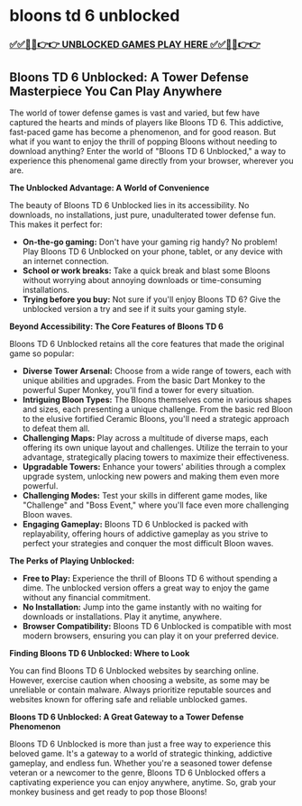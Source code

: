 # bloons td 6 unblocked

### [✅✅🔴🔴👉👉 UNBLOCKED GAMES PLAY HERE ✅✅🔴🔴👉👉](https://topstoryindia.com)

## Bloons TD 6 Unblocked: A Tower Defense Masterpiece You Can Play Anywhere

The world of tower defense games is vast and varied, but few have captured the hearts and minds of players like Bloons TD 6. This addictive, fast-paced game has become a phenomenon, and for good reason. But what if you want to enjoy the thrill of popping Bloons without needing to download anything? Enter the world of "Bloons TD 6 Unblocked," a way to experience this phenomenal game directly from your browser, wherever you are.

**The Unblocked Advantage: A World of Convenience**

The beauty of Bloons TD 6 Unblocked lies in its accessibility. No downloads, no installations, just pure, unadulterated tower defense fun. This makes it perfect for:

* **On-the-go gaming:**  Don't have your gaming rig handy? No problem! Play Bloons TD 6 Unblocked on your phone, tablet, or any device with an internet connection.
* **School or work breaks:** Take a quick break and blast some Bloons without worrying about annoying downloads or time-consuming installations.
* **Trying before you buy:** Not sure if you'll enjoy Bloons TD 6? Give the unblocked version a try and see if it suits your gaming style.

**Beyond Accessibility: The Core Features of Bloons TD 6**

Bloons TD 6 Unblocked retains all the core features that made the original game so popular:

* **Diverse Tower Arsenal:**  Choose from a wide range of towers, each with unique abilities and upgrades. From the basic Dart Monkey to the powerful Super Monkey, you'll find a tower for every situation.
* **Intriguing Bloon Types:** The Bloons themselves come in various shapes and sizes, each presenting a unique challenge.  From the basic red Bloon to the elusive fortified Ceramic Bloons, you'll need a strategic approach to defeat them all.
* **Challenging Maps:**  Play across a multitude of diverse maps, each offering its own unique layout and challenges.  Utilize the terrain to your advantage, strategically placing towers to maximize their effectiveness.
* **Upgradable Towers:** Enhance your towers' abilities through a complex upgrade system, unlocking new powers and making them even more powerful.
* **Challenging Modes:**  Test your skills in different game modes, like "Challenge" and "Boss Event," where you'll face even more challenging Bloon waves.
* **Engaging Gameplay:**  Bloons TD 6 Unblocked is packed with replayability, offering hours of addictive gameplay as you strive to perfect your strategies and conquer the most difficult Bloon waves.

**The Perks of Playing Unblocked:**

* **Free to Play:**  Experience the thrill of Bloons TD 6 without spending a dime. The unblocked version offers a great way to enjoy the game without any financial commitment.
* **No Installation:**  Jump into the game instantly with no waiting for downloads or installations.  Play it anytime, anywhere.
* **Browser Compatibility:**  Bloons TD 6 Unblocked is compatible with most modern browsers, ensuring you can play it on your preferred device.

**Finding Bloons TD 6 Unblocked: Where to Look**

You can find Bloons TD 6 Unblocked websites by searching online. However, exercise caution when choosing a website, as some may be unreliable or contain malware.  Always prioritize reputable sources and websites known for offering safe and reliable unblocked games.

**Bloons TD 6 Unblocked: A Great Gateway to a Tower Defense Phenomenon**

Bloons TD 6 Unblocked is more than just a free way to experience this beloved game. It's a gateway to a world of strategic thinking, addictive gameplay, and endless fun. Whether you're a seasoned tower defense veteran or a newcomer to the genre, Bloons TD 6 Unblocked offers a captivating experience you can enjoy anywhere, anytime. So, grab your monkey business and get ready to pop those Bloons! 
